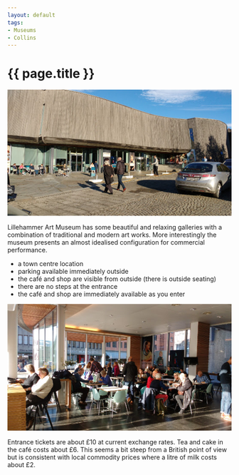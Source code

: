 ```yaml
---
layout: default
tags:
- Museums
- Collins
---
```

# {{ page.title }}

![Lillehammer Art Museum](/img/LillehammerArtMuseum.jpg)

Lillehammer Art Museum has some beautiful and relaxing galleries with a combination of traditional and modern art works.  More interestingly the museum presents an almost idealised configuration for commercial performance.

* a town centre location
* parking available immediately outside
* the café and shop are visible from outside (there is outside seating)
* there are no steps at the entrance
* the café and shop are immediately available as you enter

![Lillehammer Art Museum Café](/img/LillehammerArtMuseumCafe.jpg)

Entrance tickets are about £10 at current exchange rates.  Tea and cake in the café costs about £6.  This seems a bit steep from a British point of view but is consistent with local commodity prices where a litre of milk costs about £2.
